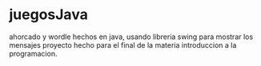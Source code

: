 # juegosJava
ahorcado y wordle hechos en java, usando libreria swing para mostrar los mensajes
proyecto hecho para el final de la materia introduccion a la programacion.
